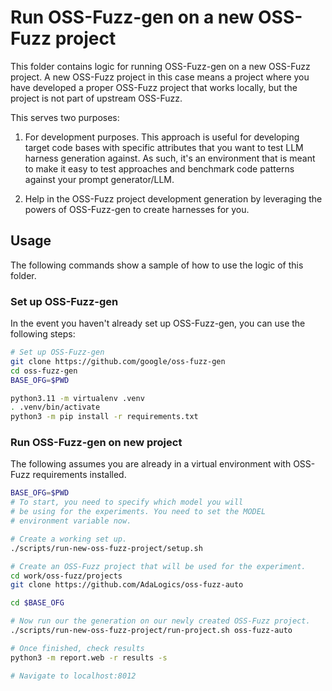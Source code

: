 # Run OSS-Fuzz-gen on a new OSS-Fuzz project

This folder contains logic for running OSS-Fuzz-gen on a new OSS-Fuzz project.
A new OSS-Fuzz project in this case means a project where you have developed a
proper OSS-Fuzz project that works locally, but the project is not part of
upstream OSS-Fuzz.

This serves two purposes:

1) For development purposes. This approach is useful for developing target code
   bases with specific attributes that you want to test LLM harness generation
   against. As such, it's an environment that is meant to make it easy to test
   approaches and benchmark code patterns against your prompt generator/LLM.


2) Help in the OSS-Fuzz project development generation by leveraging the powers
   of OSS-Fuzz-gen to create harnesses for you.
   
   
## Usage

The following commands show a sample of how to use the logic of this folder.

### Set up OSS-Fuzz-gen

In the event you haven't already set up OSS-Fuzz-gen, you can use the following
steps:

```sh
# Set up OSS-Fuzz-gen
git clone https://github.com/google/oss-fuzz-gen
cd oss-fuzz-gen
BASE_OFG=$PWD

python3.11 -m virtualenv .venv
. .venv/bin/activate
python3 -m pip install -r requirements.txt
```


### Run OSS-Fuzz-gen on new project
The following assumes you are already in a virtual environment
with OSS-Fuzz requirements installed.
 
```sh
BASE_OFG=$PWD
# To start, you need to specify which model you will
# be using for the experiments. You need to set the MODEL
# environment variable now.

# Create a working set up.
./scripts/run-new-oss-fuzz-project/setup.sh

# Create an OSS-Fuzz project that will be used for the experiment.
cd work/oss-fuzz/projects
git clone https://github.com/AdaLogics/oss-fuzz-auto

cd $BASE_OFG

# Now run our the generation on our newly created OSS-Fuzz project.
./scripts/run-new-oss-fuzz-project/run-project.sh oss-fuzz-auto

# Once finished, check results
python3 -m report.web -r results -s

# Navigate to localhost:8012
```